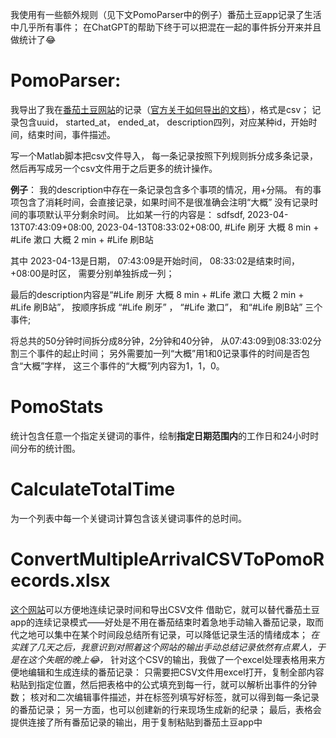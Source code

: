 我使用有一些额外规则（见下文PomoParser中的例子）番茄土豆app记录了生活中几乎所有事件；
在ChatGPT的帮助下终于可以把混在一起的事件拆分开来并且做统计了😂

# PomoParser:
我导出了我在[番茄土豆网站](https://pomotodo.com/app/)的记录（[官方关于如何导出的文档](http://help.pomotodo.com/collection/54cdd84b279939bc07ea4b92/article/54537a80cbe7778760d3919e)），格式是csv；
记录包含uuid，	started_at，	ended_at，	description四列，对应某种id，开始时间，结束时间，事件描述。

写一个Matlab脚本把csv文件导入，
每一条记录按照下列规则拆分成多条记录，然后再写成另一个csv文件用于之后更多的统计操作。

**例子**：
我的description中存在一条记录包含多个事项的情况，用+分隔。
有的事项包含了消耗时间，会直接记录，如果时间不是很准确会注明“大概”
没有记录时间的事项默认平分剩余时间。
比如某一行的内容是：
        sdfsdf, 
        2023-04-13T07:43:09+08:00, 
        2023-04-13T08:33:02+08:00, 
        #Life 刷牙 大概 8 min + #Life 漱口 大概 2 min + #Life 刷B站


其中
        2023-04-13是日期，
        07:43:09是开始时间，
        08:33:02是结束时间，
        +08:00是时区，
需要分别单独拆成一列；

最后的description内容是“#Life 刷牙 大概 8 min + #Life 漱口 大概 2 min + #Life 刷B站”，
按顺序拆成
        “#Life 刷牙” ，
        “#Life 漱口”，
        和“#Life 刷B站”
三个事件;

将总共的50分钟时间拆分成8分钟，2分钟和40分钟，
从07:43:09到08:33:02分割三个事件的起止时间；
另外需要加一列“大概”用1和0记录事件的时间是否包含“大概”字样，
这三个事件的“大概”列内容为1，1，0。

# PomoStats
统计包含任意一个指定关键词的事件，绘制**指定日期范围内**的工作日和24小时时间分布的统计图。

# CalculateTotalTime
为一个列表中每一个关键词计算包含该关键词事件的总时间。

# ConvertMultipleArrivalCSVToPomoRecords.xlsx
[这个网站](https://stopwatch.online-timers.com/stopwatch-with-time-intervals)可以方便地连续记录时间和导出CSV文件
借助它，就可以替代番茄土豆app的连续记录模式——好处是不用在番茄结束时着急地手动输入番茄记录，取而代之地可以集中在某个时间段总结所有记录，可以降低记录生活的情绪成本；
_在实践了几天之后，我意识到对照着这个网站的输出手动总结记录依然有点累人，于是在这个失眠的晚上😂，_
针对这个CSV的输出，我做了一个excel处理表格用来方便地编辑和生成连续的番茄记录：
只需要把CSV文件用excel打开，复制全部内容粘贴到指定位置，然后把表格中的公式填充到每一行，就可以解析出事件的分钟数；
核对和二次编辑事件描述，并在标签列填写好标签，就可以得到每一条记录的番茄记录；
另一方面，也可以创建新的行来现场生成新的纪录；
最后，表格会提供连接了所有番茄记录的输出，用于复制粘贴到番茄土豆app中

